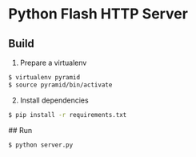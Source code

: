 # Python Flash HTTP Server

## Build

  1. Prepare a virtualenv

```sh
$ virtualenv pyramid
$ source pyramid/bin/activate
```

  2. Install dependencies

```sh
$ pip install -r requirements.txt
```

## Run

```sh
$ python server.py
```
